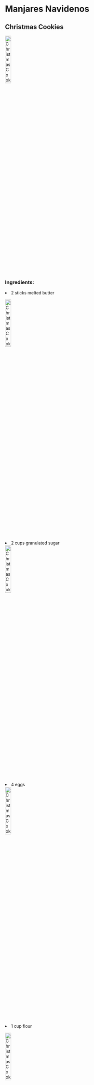 # Manjares Navidenos
## Christmas Cookies

<img    src="https://celebratingsweets.com/wp-content/uploads/2020/11/Christmas-Cookies-1-2.jpg"
        title= "Christmas Cookie"
        width= "20%"     
        height= "20%" /> 
        
<h3> Ingredients: </h3>

<u1>
    <li>2 sticks melted butter</li>
        
<img    src="https://kitchenseer.com/wp-content/uploads/2021/04/melted-butter-on-a-bowl.png"
         title= "Christmas Cookie"
        width= "20%"     
        height= "20%" /> 
    <li>2 cups granulated sugar</li>
<img    src="https://m.economictimes.com/thumb/msid-66238484,width-1200,height-900,resizemode-4,imgsize-522603/sugar-1200.jpg"
         title= "Christmas Cookie"
        width= "20%"     
        height= "20%" /> 
    <li>4 eggs</li>
        <img    src="https://www.mashed.com/img/gallery/heres-what-those-numbers-on-your-egg-carton-really-mean-upgrade/intro-1575998302.jpg"
         title= "Christmas Cookie"
        width= "20%"     
        height= "20%" />  
    <li>1 cup flour</li>
           
 <img    src="https://www.melskitchencafe.com/wp-content/uploads/2011/01/Cup-Flour-e1366686965997.jpg"
         title= "Christmas Cookie"
        width= "20%"     
        height= "20%" /> 
        
- Cocoa Powder
        
 <img    src="https://assets.epicurious.com/photos/601d8fde72e2daa09e0b1a96/5:4/w_3457,h_2765,c_limit/CocoaPowder_HERO_020421_8213_VOG_final.jpg"
          title= "Cocoa Powder"
        width= "20%"     
        height= "20%" /> 

</ul>


<h3> Steps: </h3>

<ol>
  <li>Preheat your oven to 350 degrees.</li>
  <li>Line a 9x9 baking dish with parchment paper.</li>
  <li>Stir together the melted butter and sugar</li>
  <li>Add the flour and cocoa powder, and stir until you have a smooth chocolate batter!</li>
  <li>Pour the batter into your baking dish and bake for 35-40 minutes. </li>
  <li>Store brownies in an airtight container at room temp for up to 5 days, or in the fridge for about a week.</li>
  <li>Take out and Enjoy!</li>
</ol>

### Video :
https://www.youtube.com/watch?v=EF-9I38ud4s

#### Referencias:
#### https://celebratingsweets.com/christmas-cookies/
